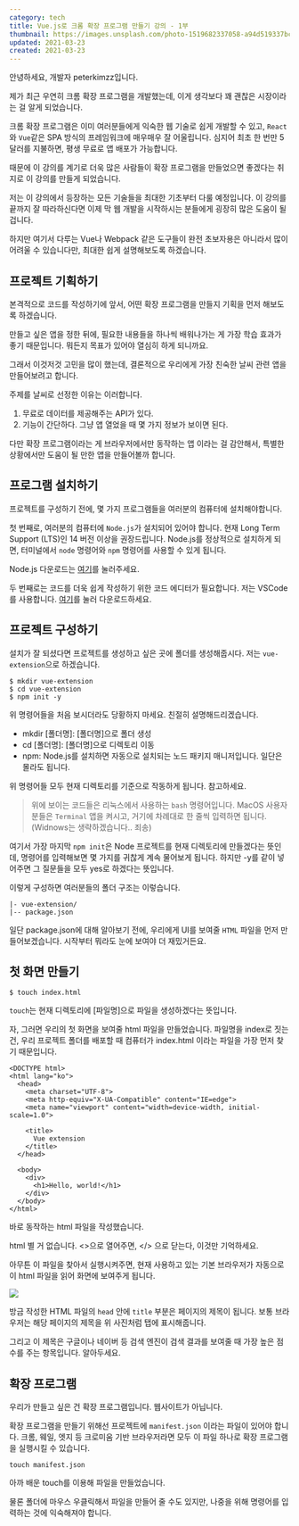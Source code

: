 ```yaml
---
category: tech
title: Vue.js로 크롬 확장 프로그램 만들기 강의 - 1부
thumbnail: https://images.unsplash.com/photo-1519682337058-a94d519337bc?ixid=MXwxMjA3fDB8MHxwaG90by1wYWdlfHx8fGVufDB8fHw%3D&ixlib=rb-1.2.1&auto=format&fit=crop&w=1350&q=80
updated: 2021-03-23
created: 2021-03-23
---
```


안녕하세요, 개발자 peterkimzz입니다.

제가 최근 우연히 크롬 확장 프로그램을 개발했는데, 이게 생각보다 꽤 괜찮은 시장이라는 걸 알게 되었습니다.

크롬 확장 프로그램은 이미 여러분들에게 익숙한 웹 기술로 쉽게 개발할 수 있고, `React`와 `Vue`같은 SPA 방식의 프레임워크에 매우매우 잘 어울립니다. 심지어 최초 한 번만 5달러를 지불하면, 평생 무료로 앱 배포가 가능합니다.
<!--more-->

때문에 이 강의를 계기로 더욱 많은 사람들이 확장 프로그램을 만들었으면 좋겠다는 취지로 이 강의를 만들게 되었습니다.

저는 이 강의에서 등장하는 모든 기술들을 최대한 기초부터 다룰 예정입니다. 이 강의를 끝까지 잘 따라하신다면 이제 막 웹 개발을 시작하시는 분들에게 굉장히 많은 도움이 될겁니다.

하지만 여기서 다루는 Vue나 Webpack 같은 도구들이 완전 초보자용은 아니라서 많이 어려울 수 있습니다만, 최대한 쉽게 설명해보도록 하겠습니다.

## 프로젝트 기획하기

본격적으로 코드를 작성하기에 앞서, 어떤 확장 프로그램을 만들지 기획을 먼저 해보도록 하겠습니다.

만들고 싶은 앱을 정한 뒤에, 필요한 내용들을 하나씩 배워나가는 게 가장 학습 효과가 좋기 때문입니다. 뭐든지 목표가 있어야 열심히 하게 되니까요.

그래서 이것저것 고민을 많이 했는데, 결론적으로 우리에게 가장 친숙한 날씨 관련 앱을 만들어보려고 합니다.

주제를 날씨로 선정한 이유는 이러합니다.

1. 무료로 데이터를 제공해주는 API가 있다.
2. 기능이 간단하다. 그냥 앱 열었을 때 몇 가지 정보가 보이면 된다.

다만 확장 프로그램이라는 게 브라우저에서만 동작하는 앱 이라는 걸 감안해서, 특별한 상황에서만 도움이 될 만한 앱을 만들어볼까 합니다.

## 프로그램 설치하기

프로젝트를 구성하기 전에, 몇 가지 프로그램들을 여러분의 컴퓨터에 설치해야합니다.

첫 번째로, 여러분의 컴퓨터에 `Node.js`가 설치되어 있어야 합니다. 현재 Long Term Support (LTS)인 14 버전 이상을 권장드립니다. Node.js를 정상적으로 설치하게 되면, 터미널에서 `node` 명령어와 `npm` 명령어를 사용할 수 있게 됩니다.

Node.js 다운로드는 [여기](https://nodejs.org/ko/)를 눌러주세요.

두 번째로는 코드를 더욱 쉽게 작성하기 위한 코드 에디터가 필요합니다. 저는 VSCode를 사용합니다. [여기](https://code.visualstudio.com/)를 눌러 다운로드하세요.

## 프로젝트 구성하기

설치가 잘 되셨다면 프로젝트를 생성하고 싶은 곳에 폴더를 생성해줍시다. 저는 `vue-extension`으로 하겠습니다.

```bash[bash]
$ mkdir vue-extension
$ cd vue-extension
$ npm init -y
```

위 명령어들을 처음 보시더라도 당황하지 마세요. 친절히 설명해드리겠습니다.

- mkdir [폴더명]: [폴더명]으로 폴더 생성
- cd [폴더명]: [폴더명]으로 디렉토리 이동
- npm: Node.js를 설치하면 자동으로 설치되는 노드 패키지 매니저입니다. 일단은 몰라도 됩니다.

위 명령어들 모두 현재 디렉토리를 기준으로 작동하게 됩니다. 참고하세요.

> 위에 보이는 코드들은 리눅스에서 사용하는 `bash` 명령어입니다. MacOS 사용자 분들은 `Terminal` 앱을 켜시고, 거기에 차례대로 한 줄씩 입력하면 됩니다. (Widnows는 생략하겠습니다.. 죄송)

여기서 가장 마지막 `npm init`은 Node 프로젝트를 현재 디렉토리에 만들겠다는 뜻인데, 명령어를 입력해보면 몇 가지를 귀찮게 계속 물어보게 됩니다. 하지만 -y를 같이 넣어주면 그 질문들을 모두 yes로 하겠다는 뜻입니다.

이렇게 구성하면 여러분들의 폴더 구조는 이렇습니다.

```
|- vue-extension/
|-- package.json
```

일단 package.json에 대해 알아보기 전에, 우리에게 UI를 보여줄 `HTML` 파일을 먼저 만들어보겠습니다. 시작부터 뭐라도 눈에 보여야 더 재밌거든요.

## 첫 화면 만들기

```bash[bash]
$ touch index.html
```

`touch`는 현재 디렉토리에 [파일명]으로 파일을 생성하겠다는 뜻입니다.

자, 그러면 우리의 첫 화면을 보여줄 html 파일을 만들었습니다. 파일명을 index로 짓는 건, 우리 프로젝트 폴더를 배포할 때 컴퓨터가 index.html 이라는 파일을 가장 먼저 찾기 때문입니다.

```html[index.html]
<DOCTYPE html>
<html lang="ko">
  <head>
    <meta charset="UTF-8">
    <meta http-equiv="X-UA-Compatible" content="IE=edge">
    <meta name="viewport" content="width=device-width, initial-scale=1.0">

    <title>
      Vue extension
    </title>
  </head>

  <body>
    <div>
      <h1>Hello, world!</h1>
    </div>
  </body>
</html>
```

바로 동작하는 html 파일을 작성했습니다.

html 별 거 없습니다. <>으로 열어주면, </> 으로 닫는다, 이것만 기억하세요.

아무튼 이 파일을 찾아서 실행시켜주면, 현재 사용하고 있는 기본 브라우저가 자동으로 이 html 파일을 읽어 화면에 보여주게 됩니다.

![](https://user-images.githubusercontent.com/20244536/112429805-86b0dc00-8d80-11eb-8ae8-a1ebf622ef80.png)

방금 작성한 HTML 파일의 `head` 안에 `title` 부분은 페이지의 제목이 됩니다. 보통 브라우저는 해당 페이지의 제목을 위 사진처럼 탭에 표시해줍니다.

그리고 이 제목은 구글이나 네이버 등 검색 엔진이 검색 결과를 보여줄 때 가장 높은 점수를 주는 항목입니다. 알아두세요.

## 확장 프로그램

우리가 만들고 싶은 건 확장 프로그램입니다. 웹사이트가 아닙니다.

확장 프로그램을 만들기 위해선 프로젝트에 `manifest.json` 이라는 파일이 있어야 합니다. 크롬, 웨일, 엣지 등 크로미움 기반 브라우저라면 모두 이 파일 하나로 확장 프로그램을 실행시킬 수 있습니다.

```bash[bash]
touch manifest.json
```

아까 배운 touch를 이용해 파일을 만들었습니다.

물론 폴더에 마우스 우클릭해서 파일을 만들어 줄 수도 있지만, 나중을 위해 명령어를 입력하는 것에 익숙해져야 합니다.

